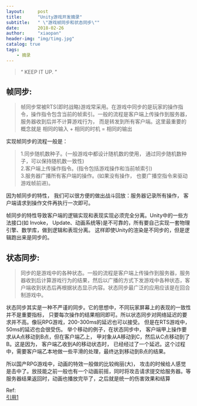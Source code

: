 ```yaml
---
layout:     post
title:      "Unity游戏开发摘录"
subtitle:   " \"游戏帧同步和状态同步\""
date:       2018-02-26
author:     "xiaopan"
header-img: "img/timg.jpg"
catalog: true
tags:
    - 摘录
---
```


> “ KEEP IT UP. ”


帧同步:  
---

  > 帧同步常被RTS(即时战略)游戏常采用。在游戏中同步的是玩家的操作指令，操作指令包含当前的帧索引。一般的流程是客户端上传操作到服务器， 服务器收到后并不计算游戏行为， 而是转发到所有客户端。这里最重要的概念就是 相同的输入 + 相同的时机 = 相同的输出
  
实现帧同步的流程一般是：

  > 1.同步随机数种子。(一般游戏中都设计随机数的使用， 通过同步随机数种子，可以保持随机数一致性)  
  > 2.客户端上传操作指令。(指令包括游戏操作和当前帧索引)  
  > 3.服务器广播所有客户端的操作。(如果没有操作， 也要广播空指令来驱动游戏帧前进)。

因为帧同步的特性， 我们可以很方便的做出战斗回放：服务器记录所有操作， 客户端请求到操作文件再执行一次即可。

帧同步的特性导致客户端的逻辑实现和表现实现必须完全分离。Unity中的一些方法接口(如 Invoke， Update、动画系统等)是不可靠的，所有要自己实现一套物理引擎、数学库，做到逻辑和表现分离。 这样即使Unity的渲染是不同步的，但是逻辑跑出来是同步的。


状态同步:   
---

  > 同步的是游戏中的各种状态。一般的流程是客户端上传操作到服务器，服务器收到后计算游戏行为的结果，然后以广播的方式下发游戏中各种状态，客户端收到状态后再根据状态显示内容。状态同步最广泛的应用应该是在回合制游戏中。
 
状态同步其实是一种不严谨的同步。它的思想中，不同玩家屏幕上的表现的一致性并不是重要指标， 只要每次操作的结果相同即可。所以状态同步对网络延迟的要求并不高。像玩RPG游戏，200-300ms的延迟也可以接受。 但是在RTS游戏中，50ms的延迟也会很受伤。 
举个移动的例子，在状态同步中， 客户端甲上操作要求从A点移动到B点，但在客户端乙上， 甲对象从A移动到C，然后从C点移动到了B。这是因为， 客户端乙收到A的移动状态时， 已经经过了一个延迟。这个过程中，需要客户端乙本地做一些平滑的处理，最终达到移动到B点的结果。

所以国产RPG游戏中，动画的特效一般做的比较绚丽(大)， 攻击的时候给人感觉是击中了。放技能之前一般也有一个动画前摇，同时将攻击请求提交给服务器。等服务器结果返回时，动画也播放完毕了，之后就是统一的伤害效果和结算

Ref:  
[引用1](http://blog.csdn.net/qiaoquan3/article/details/75635466)

